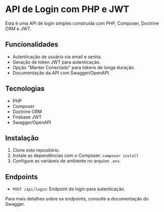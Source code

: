 # API de Login com PHP e JWT

Esta é uma API de login simples construída com PHP, Composer, Doctrine ORM e JWT.

## Funcionalidades

- Autenticação de usuário via email e senha.
- Geração de token JWT para autenticação.
- Opção "Manter Conectado" para tokens de longa duração.
- Documentação da API com Swagger/OpenAPI.

## Tecnologias

- PHP
- Composer
- Doctrine ORM
- Firebase JWT
- Swagger/OpenAPI

## Instalação

1. Clone este repositório.
2. Instale as dependências com o Composer: `composer install`
3. Configure as variáveis de ambiente no arquivo `.env`.

## Endpoints

- `POST /api/login`: Endpoint de login para autenticação.

Para mais detalhes sobre os endpoints, consulte a documentação do Swagger.

